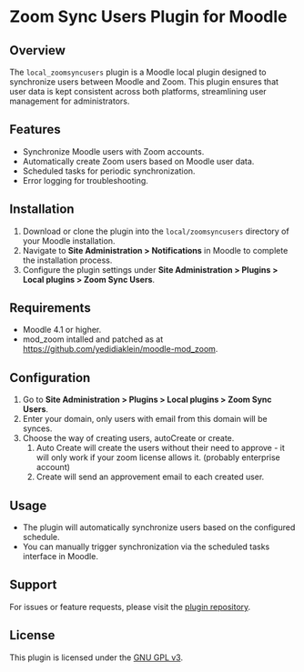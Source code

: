 # Zoom Sync Users Plugin for Moodle

## Overview

The `local_zoomsyncusers` plugin is a Moodle local plugin designed to synchronize users between Moodle and Zoom. This plugin ensures that user data is kept consistent across both platforms, streamlining user management for administrators.

## Features

- Synchronize Moodle users with Zoom accounts.
- Automatically create Zoom users based on Moodle user data.
- Scheduled tasks for periodic synchronization.
- Error logging for troubleshooting.

## Installation

1. Download or clone the plugin into the `local/zoomsyncusers` directory of your Moodle installation.
2. Navigate to **Site Administration > Notifications** in Moodle to complete the installation process.
3. Configure the plugin settings under **Site Administration > Plugins > Local plugins > Zoom Sync Users**.

## Requirements

- Moodle 4.1 or higher.
- mod_zoom intalled and patched as at https://github.com/yedidiaklein/moodle-mod_zoom.

## Configuration

1. Go to **Site Administration > Plugins > Local plugins > Zoom Sync Users**.
2. Enter your domain, only users with email from this domain will be synces.
3. Choose the way of creating users, autoCreate or create.
    1. Auto Create will create the users without their need to approve - it will only work if your zoom license allows it. (probably enterprise account)
    2. Create will send an approvement email to each created user.

## Usage

- The plugin will automatically synchronize users based on the configured schedule.
- You can manually trigger synchronization via the scheduled tasks interface in Moodle.

## Support

For issues or feature requests, please visit the [plugin repository](https://github.com/yedidiaklein/moodle-local_zoomsyncusers).

## License

This plugin is licensed under the [GNU GPL v3](https://www.gnu.org/licenses/gpl-3.0.html).